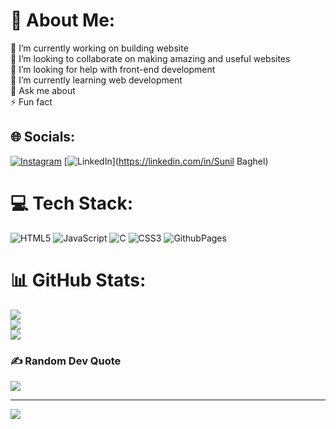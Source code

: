 # 💫 About Me:
🔭 I’m currently working on building website<br>👯 I’m looking to collaborate on making amazing and useful websites<br>🤝 I’m looking for help with front-end development<br>🌱 I’m currently learning web development <br>💬 Ask me about<br>⚡ Fun fact


## 🌐 Socials:
[![Instagram](https://img.shields.io/badge/Instagram-%23E4405F.svg?logo=Instagram&logoColor=white)](https://instagram.com/sunilbaghel5075) [![LinkedIn](https://www.linkedin.com/in/sunil-baghel-ab0a0a327/)](https://linkedin.com/in/Sunil Baghel) 

# 💻 Tech Stack:
![HTML5](https://img.shields.io/badge/html5-%23E34F26.svg?style=for-the-badge&logo=html5&logoColor=white) ![JavaScript](https://img.shields.io/badge/javascript-%23323330.svg?style=for-the-badge&logo=javascript&logoColor=%23F7DF1E) ![C](https://img.shields.io/badge/c-%2300599C.svg?style=for-the-badge&logo=c&logoColor=white) ![CSS3](https://img.shields.io/badge/css3-%231572B6.svg?style=for-the-badge&logo=css3&logoColor=white) ![GithubPages](https://img.shields.io/badge/github%20pages-121013?style=for-the-badge&logo=github&logoColor=white)
# 📊 GitHub Stats:
![](https://github-readme-stats.vercel.app/api?username=SunilBaghel002&theme=dark&hide_border=false&include_all_commits=false&count_private=false)<br/>
![](https://github-readme-streak-stats.herokuapp.com/?user=SunilBaghel002&theme=dark&hide_border=false)<br/>
![](https://github-readme-stats.vercel.app/api/top-langs/?username=SunilBaghel002&theme=dark&hide_border=false&include_all_commits=false&count_private=false&layout=compact)

### ✍️ Random Dev Quote
![](https://quotes-github-readme.vercel.app/api?type=horizontal&theme=radical)

---
[![](https://visitcount.itsvg.in/api?id=sunilbaghel002&label=Profile%20Views&color=1&icon=0&pretty=false)](https://visitcount.itsvg.in)

<!-- Proudly created with GPRM ( https://gprm.itsvg.in ) -->

